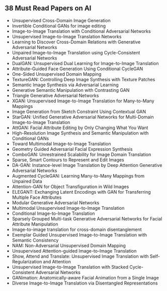 <h2> 38 Must Read Papers on AI </h2>

<ul>

 <li><a target="_blank" href="https://github.com/manjunath5496/38-Must-Read-Papers-on-AI/blob/master/38ai(1).pdf" style="text-decoration:none;">Unsupervised Cross-Domain Image Generation</a></li>


 <li><a target="_blank" href="https://github.com/manjunath5496/38-Must-Read-Papers-on-AI/blob/master/38ai(2).pdf" style="text-decoration:none;">Invertible Conditional GANs for image editing</a></li>

<li><a target="_blank" href="https://github.com/manjunath5496/38-Must-Read-Papers-on-AI/blob/master/38ai(3).pdf" style="text-decoration:none;">Image-to-Image Translation with Conditional Adversarial Networks</a></li>
 <li><a target="_blank" href="https://github.com/manjunath5496/38-Must-Read-Papers-on-AI/blob/master/38ai(4).pdf" style="text-decoration:none;">Unsupervised Image-to-Image Translation Networks</a></li>                              
<li><a target="_blank" href="https://github.com/manjunath5496/38-Must-Read-Papers-on-AI/blob/master/38ai(5).pdf" style="text-decoration:none;">Learning to Discover Cross-Domain Relations with Generative Adversarial Networks</a></li>
<li><a target="_blank" href="https://github.com/manjunath5496/38-Must-Read-Papers-on-AI/blob/master/38ai(6).pdf" style="text-decoration:none;">Unpaired Image-to-Image Translation
using Cycle-Consistent Adversarial Networks</a></li>
 <li><a target="_blank" href="https://github.com/manjunath5496/38-Must-Read-Papers-on-AI/blob/master/38ai(7).pdf" style="text-decoration:none;">DualGAN: Unsupervised Dual Learning for Image-to-Image Translation</a></li>

 <li><a target="_blank" href="https://github.com/manjunath5496/38-Must-Read-Papers-on-AI/blob/master/38ai(8).pdf" style="text-decoration:none;"> Attribute-Guided Face Generation Using Conditional CycleGAN</a></li>
   <li><a target="_blank" href="https://github.com/manjunath5496/38-Must-Read-Papers-on-AI/blob/master/38ai(9).pdf" style="text-decoration:none;">
One-Sided Unsupervised Domain Mapping </a></li>
  
   
 <li><a target="_blank" href="https://github.com/manjunath5496/38-Must-Read-Papers-on-AI/blob/master/38ai(10).pdf" style="text-decoration:none;">TextureGAN: Controlling Deep Image Synthesis with Texture Patches </a></li>                              
<li><a target="_blank" href="https://github.com/manjunath5496/38-Must-Read-Papers-on-AI/blob/master/38ai(11).pdf" style="text-decoration:none;">Semantic Image Synthesis via Adversarial Learning</a></li>
<li><a target="_blank" href="https://github.com/manjunath5496/38-Must-Read-Papers-on-AI/blob/master/38ai(12).pdf" style="text-decoration:none;">Generative Semantic Manipulation with Contrasting GAN</a></li>
<li><a target="_blank" href="https://github.com/manjunath5496/38-Must-Read-Papers-on-AI/blob/master/38ai(13).pdf" style="text-decoration:none;">Triangle Generative Adversarial Networks</a></li>

<li><a target="_blank" href="https://github.com/manjunath5496/38-Must-Read-Papers-on-AI/blob/master/38ai(14).pdf" style="text-decoration:none;">XGAN: Unsupervised Image-to-Image
Translation for Many-to-Many Mappings</a></li>
                              
<li><a target="_blank" href="https://github.com/manjunath5496/38-Must-Read-Papers-on-AI/blob/master/38ai(15).pdf" style="text-decoration:none;">Image Generation from Sketch Constraint Using Contextual GAN</a></li>

<li><a target="_blank" href="https://github.com/manjunath5496/38-Must-Read-Papers-on-AI/blob/master/38ai(16).pdf" style="text-decoration:none;">StarGAN: Unified Generative Adversarial Networks for Multi-Domain Image-to-Image Translation</a></li>

  <li><a target="_blank" href="https://github.com/manjunath5496/38-Must-Read-Papers-on-AI/blob/master/38ai(17).pdf" style="text-decoration:none;">AttGAN: Facial Attribute Editing by
Only Changing What You Want</a></li>   
  
<li><a target="_blank" href="https://github.com/manjunath5496/38-Must-Read-Papers-on-AI/blob/master/38ai(18).pdf" style="text-decoration:none;">High-Resolution Image Synthesis and Semantic Manipulation with Conditional GANs</a></li> 

  
<li><a target="_blank" href="https://github.com/manjunath5496/38-Must-Read-Papers-on-AI/blob/master/38ai(19).pdf" style="text-decoration:none;">Toward Multimodal Image-to-Image Translation</a></li> 

<li><a target="_blank" href="https://github.com/manjunath5496/38-Must-Read-Papers-on-AI/blob/master/38ai(20).pdf" style="text-decoration:none;">Geometry Guided Adversarial Facial Expression Synthesis</a></li>

<li><a target="_blank" href="https://github.com/manjunath5496/38-Must-Read-Papers-on-AI/blob/master/38ai(21).pdf" style="text-decoration:none;">ComboGAN:
Unrestrained Scalability for Image Domain Translation</a></li>
<li><a target="_blank" href="https://github.com/manjunath5496/38-Must-Read-Papers-on-AI/blob/master/38ai(22).pdf" style="text-decoration:none;">Sparse, Smart Contours to Represent and Edit Images</a></li> 
 <li><a target="_blank" href="https://github.com/manjunath5496/38-Must-Read-Papers-on-AI/blob/master/38ai(23).pdf" style="text-decoration:none;">DA-GAN: Instance-level Image Translation by Deep Attention Generative Adversarial Networks</a></li> 
 

   <li><a target="_blank" href="https://github.com/manjunath5496/38-Must-Read-Papers-on-AI/blob/master/38ai(24).pdf" style="text-decoration:none;">Augmented CycleGAN: Learning Many-to-Many Mappings from Unpaired Data</a></li>
 
   <li><a target="_blank" href="https://github.com/manjunath5496/38-Must-Read-Papers-on-AI/blob/master/38ai(25).pdf" style="text-decoration:none;">Attention-GAN for Object Transfiguration in Wild Images</a></li>                              
 <li><a target="_blank" href="https://github.com/manjunath5496/38-Must-Read-Papers-on-AI/blob/master/38ai(26).pdf" style="text-decoration:none;">ELEGANT: Exchanging Latent Encodings with GAN for Transferring Multiple Face Attributes</a></li>
 <li><a target="_blank" href="https://github.com/manjunath5496/38-Must-Read-Papers-on-AI/blob/master/38ai(27).pdf" style="text-decoration:none;">Modular Generative Adversarial Networks</a></li>
   
 
   <li><a target="_blank" href="https://github.com/manjunath5496/38-Must-Read-Papers-on-AI/blob/master/38ai(28).pdf" style="text-decoration:none;">Multimodal Unsupervised
Image-to-Image Translation</a></li>
 
   <li><a target="_blank" href="https://github.com/manjunath5496/38-Must-Read-Papers-on-AI/blob/master/38ai(29).pdf" style="text-decoration:none;">Conditional Image-to-Image Translation</a></li>                              

  <li><a target="_blank" href="https://github.com/manjunath5496/38-Must-Read-Papers-on-AI/blob/master/38ai(30).pdf" style="text-decoration:none;">Sparsely Grouped Multi-task Generative Adversarial Networks for Facial Attribute Manipulation</a></li>
 
   <li><a target="_blank" href="https://github.com/manjunath5496/38-Must-Read-Papers-on-AI/blob/master/38ai(31).pdf" style="text-decoration:none;">Image-to-image translation for cross-domain disentanglement</a></li> 
    <li><a target="_blank" href="https://github.com/manjunath5496/38-Must-Read-Papers-on-AI/blob/master/38ai(32).pdf" style="text-decoration:none;">Exemplar Guided Unsupervised Image-to-Image Translation with Semantic Consistency</a></li> 

   <li><a target="_blank" href="https://github.com/manjunath5496/38-Must-Read-Papers-on-AI/blob/master/38ai(33).pdf" style="text-decoration:none;">NAM: Non-Adversarial Unsupervised Domain Mapping</a></li>                              

  <li><a target="_blank" href="https://github.com/manjunath5496/38-Must-Read-Papers-on-AI/blob/master/38ai(34).pdf" style="text-decoration:none;">Unsupervised Attention-guided
Image-to-Image Translation</a></li> 
 
  <li><a target="_blank" href="https://github.com/manjunath5496/38-Must-Read-Papers-on-AI/blob/master/38ai(35).pdf" style="text-decoration:none;">Show, Attend and Translate: Unsupervised Image Translation with Self-Regularization and Attention</a></li> 

  <li><a target="_blank" href="https://github.com/manjunath5496/38-Must-Read-Papers-on-AI/blob/master/38ai(36).pdf" style="text-decoration:none;">Unsupervised Image-to-Image Translation with Stacked Cycle-Consistent Adversarial Networks</a></li> 
 
<li><a target="_blank" href="https://github.com/manjunath5496/38-Must-Read-Papers-on-AI/blob/master/38ai(37).pdf" style="text-decoration:none;">GANimation: Anatomically-aware Facial
Animation from a Single Image</a></li>
 <li><a target="_blank" href="https://github.com/manjunath5496/38-Must-Read-Papers-on-AI/blob/master/38ai(38).pdf" style="text-decoration:none;">Diverse Image-to-Image Translation via Disentangled Representations</a></li>
</ul>
